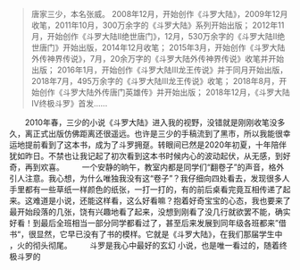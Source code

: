 > 唐家三少，本名张威。
> 2008年12月，开始创作《斗罗大陆》，2009年12月收笔，2011年10月，300万余字的《斗罗大陆》系列开始出版；
> 2012年11月，开始创作《斗罗大陆II绝世唐门》，12月，530万余字的《斗罗大陆II绝世唐门》开始出版，2014年12月收笔；
> 2015年3月，开始创作《斗罗大陆外传神界传说》，7月，20余万字的《斗罗大陆外传神界传说》收笔并开始出版；
> 2016年1月，开始创作《斗罗大陆Ⅲ龙王传说》并于同月开始出版，2018年7月，495万余字的《斗罗大陆Ⅲ龙王传说》收笔；
> 2018年8月，开始创作《斗罗大陆外传唐门英雄传》并开始出版；
> 2018年12月，《斗罗大陆Ⅳ终极斗罗》首发......

&emsp;&emsp;2010年春，三少的小说《斗罗大陆》进入我的视野，没错就是刚刚收笔没多久，离正式出版仿佛距离还很遥远。也许是三少的手稿流到了黑市，所以我能很幸运地提前看到了这本书，成为了斗罗拥趸。转眼间已然是2020年初夏，十年陪伴犹如昨日。不禁也让我记起了初次看到这本书时候内心的波动起伏，从无感，到好奇，再到欢喜。
&emsp;&emsp;一个安静的晌午，教室内都是同学们“翻卷子”的声音，格外引人注意。我心想，为什么唯独我没有这“卷子”？我仔细向四处看去，发现很多人手里都有一些草纸一样颜色的纸张，一打一打的，有的前后桌看完竟互相传递了起来。这难道是小说，还能这样看，这么好看嘛？抱着好奇宝宝的心态，我也要来了最开始段落的几张，饶有兴趣地看了起来，没想到刚看了没几行就欲罢不能，确实好看！到最后全班相当一部分同学都看过了，甚至后来发展到同年级各班都来”借书“，很显然，它早已没有了书的模样。它就是《斗罗大陆》，在我们那届学生中 ，火的彻头彻尾。
&emsp;&emsp;斗罗是我心中最好的玄幻 小说，也是唯一看过的，随着终极斗罗的
